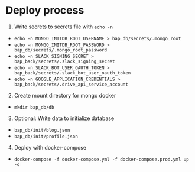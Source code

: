 # Deploy process
1. Write secrets to secrets file with `echo -n`
- `echo -n MONGO_INITDB_ROOT_USERNAME > bap_db/secrets/.mongo_root`
- `echo -n MONGO_INITDB_ROOT_PASSWORD > bap_db/secrets/.mongo_root_password`
- `echo -n SLACK_SIGNING_SECRET > bap_back/secrets/.slack_signing_secret`
- `echo -n SLACK_BOT_USER_OAUTH_TOKEN > bap_back/secrets/.slack_bot_user_oauth_token`
- `echo -n GOOGLE_APPLICATION_CREDENTIALS > bap_back/secrets/.drive_api_service_account`

2. Create mount directory for mongo docker
- `mkdir bap_db/db`

3. Optional: Write data to initialize database
- `bap_db/init/blog.json`
- `bap_db/init/profile.json`

4. Deploy with docker-compose
- `docker-compose -f docker-compose.yml -f docker-compose.prod.yml up -d`
